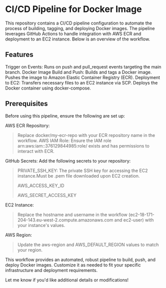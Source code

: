 # CI/CD Pipeline for Docker Image

This repository contains a CI/CD pipeline configuration to automate the process of building, tagging, and deploying Docker images. The pipeline leverages GitHub Actions to handle integration with AWS ECR and deployment to an EC2 instance. Below is an overview of the workflow.

## Features

Trigger on Events:
Runs on push and pull_request events targeting the main branch.
Docker Image Build and Push:
Builds and tags a Docker image.
Pushes the image to Amazon Elastic Container Registry (ECR).
Deployment to EC2:
Transfers necessary files to an EC2 instance via SCP.
Deploys the Docker container using docker-compose.

## Prerequisites

Before using this pipeline, ensure the following are set up:

AWS ECR Repository:
> Replace docker/my-ecr-repo with your ECR repository name in the workflow.
AWS IAM Role:
> Ensure the IAM role arn:aws:iam::376129844985:role/<your-role-name> exists and has permissions to interact with ECR.

GitHub Secrets:
Add the following secrets to your repository:
> PRIVATE_SSH_KEY: The private SSH key for accessing the EC2 instance.Must be .pem file downloaded upon EC2 creation.
>
> AWS_ACCESS_KEY_ID
> 
> AWS_SECRET_ACCESS_KEY
  
EC2 Instance:
> Replace the hostname and username in the workflow (ec2-18-171-204-143.eu-west-2.compute.amazonaws.com and ec2-user) with your instance's values.

AWS Region:
> Update the aws-region and AWS_DEFAULT_REGION values to match your region.


This workflow provides an automated, robust pipeline to build, push, and deploy Docker images. Customize it as needed to fit your specific infrastructure and deployment requirements.

Let me know if you'd like additional details or modifications!
